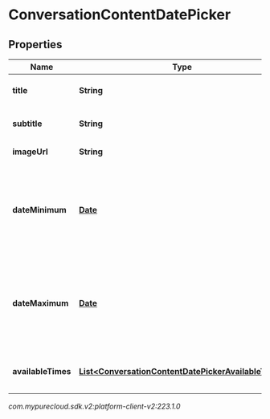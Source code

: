 # ConversationContentDatePicker


## Properties

| Name | Type | Description | Notes |
| ------------ | ------------- | ------------- | ------------- |
| **title** | **String** | Text to show in the title. |  [optional] |
| **subtitle** | **String** | Text to show in the description. |  [optional] |
| **imageUrl** | **String** | URL of an image |  [optional] |
| **dateMinimum** | [**Date**](Date) | The minimum Date Enabled in the datepicker calendar, format: ISO 8601. |  [optional] |
| **dateMaximum** | [**Date**](Date) | The maximum Date Enabled in the datepicker calendar, format: ISO 8601. |  [optional] |
| **availableTimes** | [**List&lt;ConversationContentDatePickerAvailableTime&gt;**](ConversationContentDatePickerAvailableTime) | An array of available times objects. |  [optional] |




_com.mypurecloud.sdk.v2:platform-client-v2:223.1.0_
